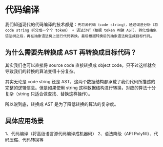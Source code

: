# 代码编译

我们知道现代的代码编译的技术都是：`先将源代码（code string），通过词法分析（将 code string 拆分成一个个 token） + 语法分析（根据 token 构建 AST），转化成抽象语法树之后，再在抽象语法树上进行代码转换，最后根据转换后的抽象语法树生成目标代码`。

## 为什么需要先转换成 AST 再转换成目标代码？

其实我们也可以直接将 source code 直接转换成 object code，只不过这样就会导致我们的转换的算法变得十分复杂。

其实无论是 code string 还是 AST，这两个数据结构都承载了我们代码所描述的完整的逻辑信息。但是如果使用 string 这种数据结构进行转换，对应的算法十分复杂（string 只适合做查找、替换这样操作）。

所以说到底，转换成 AST 是为了降低转换的算法的复杂度。

## 具体应用场景

1、代码编译（将高级语言源代码编译成机器码）
2、语法降级（API Polyfill）、代码压缩、代码转换等
